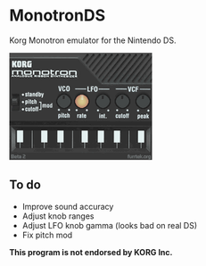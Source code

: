 # MonotronDS
Korg Monotron emulator for the Nintendo DS.

![MonotronDS screenshot](sshot.png)

## To do

* Improve sound accuracy
* Adjust knob ranges
* Adjust LFO knob gamma (looks bad on real DS)
* Fix pitch mod

**This program is not endorsed by KORG Inc.**
